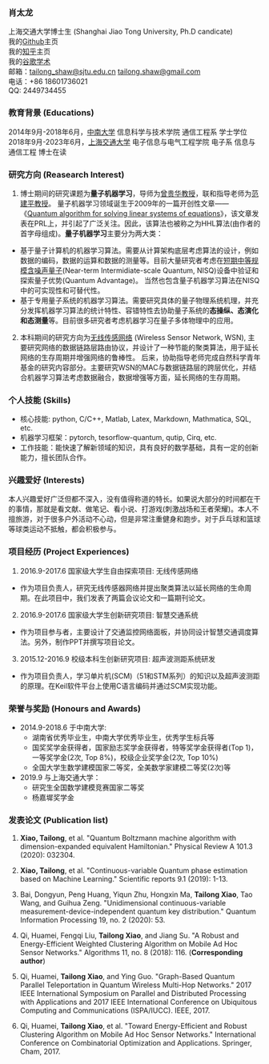 ### 肖太龙
上海交通大学博士生 (Shanghai Jiao Tong University, Ph.D candicate)<br>
我的[Github](https://github.com/XiaoTailong)主页<br>
我的[知乎](https://www.zhihu.com/people/xiao-tai-long-16)主页 <br>
我的[谷歌学术](https://scholar.google.com/citations?user=qo67_eUAAAAJ&hl=en) <br>
邮箱：tailong_shaw@sjtu.edu.cn tailong.shaw@gmail.com <br>
电话：+86 18601736021 <br>
QQ: 2449734455

### 教育背景 (Educations)
2014年9月-2018年6月，[中南大学](https://baike.baidu.com/item/%E4%B8%AD%E5%8D%97%E5%A4%A7%E5%AD%A6) 信息科学与技术学院 通信工程系 学士学位 <br>
2018年9月-2023年6月，[上海交通大学](https://baike.baidu.com/item/%E4%B8%8A%E6%B5%B7%E4%BA%A4%E9%80%9A%E5%A4%A7%E5%AD%A6) 电子信息与电气工程学院 电子系 信息与通信工程 博士在读 <br>


### 研究方向 (Reasearch Interest)
1. 博士期间的研究课题为**量子机器学习**，导师为[曾贵华教授](https://baike.baidu.com/item/%E6%9B%BE%E8%B4%B5%E5%8D%8E)，联和指导老师为[范建平教授](https://baike.baidu.com/item/%E8%8C%83%E5%BB%BA%E5%B9%B3/7023012)。 量子机器学习领域诞生于2009年的一篇开创性文章——《[Quantum algorithm for solving linear systems of equations](https://arxiv.org/pdf/0811.3171.pdf)》，该文章发表在PRL上，并引起了广泛关注。因此，该算法也被称之为HHL算法(由作者的首字母组成)。**量子机器学习**主要分为两大类：
  - 基于量子计算机的机器学习算法。需要从计算架构底层考虑算法的设计，例如数据的编码，数据的运算和数据的测量等。目前大量研究者考虑在[短期中等规模含噪声量子](https://arxiv.org/pdf/1801.00862.pdf)(Near-term Intermidiate-scale Quantum, NISQ)设备中验证和探索量子优势(Quantum Advantage)。 当然也包含量子机器学习算法在NISQ中的可实现性和可替代性。
  - 基于专用量子系统的机器学习算法。需要研究具体的量子物理系统机理，并充分发挥机器学习算法的统计特性、容错特性去协助量子系统的**态操纵、态演化和态测量**等。目前很多研究者考虑机器学习在量子多体物理中的应用。

2. 本科期间的研究方向为[无线传感网络](https://baike.baidu.com/item/%E6%97%A0%E7%BA%BF%E4%BC%A0%E6%84%9F%E5%99%A8%E7%BD%91%E7%BB%9C/3794?fromtitle=%E6%97%A0%E7%BA%BF%E4%BC%A0%E6%84%9F%E7%BD%91%E7%BB%9C&fromid=7659076) (Wireless Sensor Network, WSN), 主要研究网络的数据链路层路由协议，并设计了一种节能的聚类算法，用于延长网络的生存周期并增强网络的鲁棒性。 后来，协助指导老师完成自然科学青年基金的研究内容部分。主要研究WSN的MAC与数据链路层的跨层优化，并结合机器学习算法考虑数据融合，数据增强等方面，延长网络的生存周期。 <br>

### 个人技能 (Skills)
-  核心技能: python, C/C++, Matlab, Latex, Markdown, Mathmatica, SQL, etc.
-  机器学习框架：pytorch, tesorflow-quantum, qutip, Cirq, etc. 
-  工作技能：能快速了解新领域的知识，具有良好的数学基础，具有一定的创新能力，擅长团队合作。

### 兴趣爱好 (Interests)
本人兴趣爱好广泛但都不深入，没有值得称道的特长。如果说大部分的时间都在干的事情，那就是看文献、做笔记、看小说、打游戏(刺激战场和王者荣耀)。本人不擅旅游，对于很多户外活动不心动，但是非常注重健身和跑步。对于乒乓球和篮球等球类运动不抵触，都会积极参与。

### 项目经历 (Project Experiences)
1. 2016.9-2017.6 国家级大学生自由探索项目: 无线传感网络
  - 作为项目负责人，研究无线传感器网络并提出聚类算法以延长网络的生命周期。在此项目中，我们发表了两篇会议论文和一篇期刊论文。
2. 2016.9-2017.6 国家级大学生创新研究项目: 智慧交通系统
  - 作为项目参与者，主要设计了交通监控网络面板，并协同设计智慧交通调度算法。另外，制作PPT并撰写项目论文。
3. 2015.12-2016.9 校级本科生创新研究项目: 超声波测距系统研发
  - 作为项目负责人，学习单片机(SCM)（51和STM系列）的知识以及超声波测距的原理。在Keil软件平台上使用C语言编码并通过SCM实现功能。

### 荣誉与奖励 (Honours and Awards)
- 2014.9-2018.6 于中南大学: 
  - 湖南省优秀毕业生，中南大学优秀毕业生，优秀学生标兵等
  - 国奖奖学金获得者，国家励志奖学金获得者，特等奖学金获得者(Top 1)，一等奖学金(2次, Top 8%)，校级企业奖学金(2次, Top 10%)
  - 全国大学生数学建模国家二等奖，全美数学家建模二等奖(2次)等
- 2019.9 与上海交通大学：
  - 研究生全国数学建模竞赛国家二等奖
  - 杨嘉墀奖学金

### 发表论文 (Publication list)

1. **Xiao, Tailong**, et al. "Quantum Boltzmann machine algorithm with dimension-expanded equivalent Hamiltonian." Physical Review A 101.3 (2020): 032304.

2. **Xiao, Tailong**, et al. "Continuous-variable Quantum phase estimation based on Machine Learning." Scientific reports 9.1 (2019): 1-13.

3. Bai, Dongyun, Peng Huang, Yiqun Zhu, Hongxin Ma, **Tailong Xiao**, Tao Wang, and Guihua Zeng. "Unidimensional continuous-variable measurement-device-independent quantum key distribution." Quantum Information Processing 19, no. 2 (2020): 53.

4. Qi, Huamei, Fengqi Liu, **Tailong Xiao**, and Jiang Su. "A Robust and Energy-Efficient Weighted Clustering Algorithm on Mobile Ad Hoc Sensor Networks." Algorithms 11, no. 8 (2018): 116. (**Corresponding author**)

5. Qi, Huamei, **Tailong Xiao**, and Ying Guo. "Graph-Based Quantum Parallel Teleportation in Quantum Wireless Multi-Hop Networks." 2017 IEEE International Symposium on Parallel and Distributed Processing with Applications and 2017 IEEE International Conference on Ubiquitous Computing and Communications (ISPA/IUCC). IEEE, 2017.

6. Qi, Huamei, **Tailong Xiao**, et al. "Toward Energy-Efficient and Robust Clustering Algorithm on Mobile Ad Hoc Sensor Networks." International Conference on Combinatorial Optimization and Applications. Springer, Cham, 2017.



